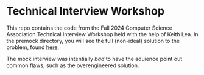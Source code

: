 # Technical Interview Workshop
This repo contains the code from the Fall 2024 Computer Science Association Technical Interview Workshop held with the help of Keith Lea. In the premock directory, you will see the full (non-ideal) solution to the problem, found [here](https://drive.google.com/drive/folders/1okDKWHf0k5n4zqTKYvVu0WFGSukP2g26?usp=drive_link). 

The mock interview was intentially _bad_ to have the aduience point out common flaws, such as the overengineered solution. 
